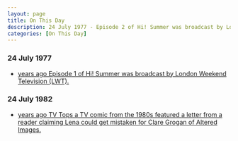 ```yaml
---
layout: page
title: On This Day
description: 24 July 1977 - Episode 2 of Hi! Summer was broadcast by London Weekend Television (LWT). 24 July 1982 - TV Tops a TV comic from the 1980s featured a letter from a reader claiming Lena could get mistaken for Clare Grogan of Altered Images.
categories: [On This Day]
---
```


### 24 July 1977
* [<span id="age1"></span> years ago Episode 1 of Hi! Summer was broadcast by London Weekend Television (LWT).](/london%20weekend%20television/hi!%20summer/1977/07/24/hi-summer.html)

### 24 July 1982
* [<span id="age2"></span> years ago TV Tops a TV comic from the 1980s featured a letter from a reader claiming Lena could get mistaken for Clare Grogan of Altered Images.](/comics/1982/07/24/tv-tops.html)

<!-- Script for calculating number of years ago -->
<script>
var dob = '19770724';
var year = Number(dob.substr(0, 4));
var month = Number(dob.substr(4, 2)) - 1;
var day = Number(dob.substr(6, 2));
var today = new Date();
var age1 = today.getFullYear() - year;
if (today.getMonth() < month || (today.getMonth() == month && today.getDate() < day)) {
age1--;
}
document.getElementById("age1").innerHTML=age1;

var dob = '19820724';
var year = Number(dob.substr(0, 4));
var month = Number(dob.substr(4, 2)) - 1;
var day = Number(dob.substr(6, 2));
var today = new Date();
var age2 = today.getFullYear() - year;
if (today.getMonth() < month || (today.getMonth() == month && today.getDate() < day)) {
age2--;
}
document.getElementById("age2").innerHTML=age2;
</script>

